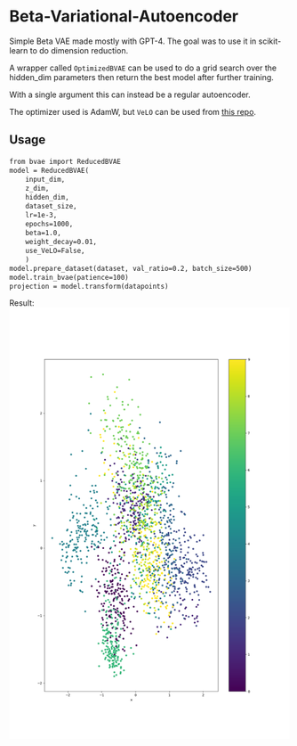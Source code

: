 # Beta-Variational-Autoencoder
Simple Beta VAE made mostly with GPT-4. The goal was to use it in scikit-learn to do dimension reduction.

A wrapper called `OptimizedBVAE` can be used to do a grid search over the hidden_dim parameters then return the best model after further training.

With a single argument this can instead be a regular autoencoder.

The optimizer used is AdamW, but `VeLO` can be used from [this repo](https://github.com/janEbert/PyTorch-VeLO).

## Usage
```
from bvae import ReducedBVAE
model = ReducedBVAE(
    input_dim,
    z_dim,
    hidden_dim,
    dataset_size,
    lr=1e-3,
    epochs=1000,
    beta=1.0,
    weight_decay=0.01,
    use_VeLO=False,
    )
model.prepare_dataset(dataset, val_ratio=0.2, batch_size=500)
model.train_bvae(patience=100)
projection = model.transform(datapoints)
```
Result: ![](./Demo.png)
